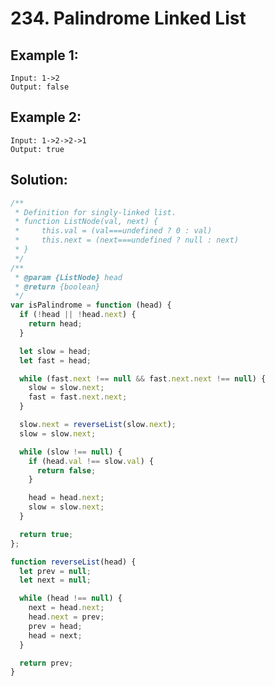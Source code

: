 # 234. Palindrome Linked List

## Example 1:

    Input: 1->2
    Output: false

## Example 2:

    Input: 1->2->2->1
    Output: true

## Solution:

```javascript
/**
 * Definition for singly-linked list.
 * function ListNode(val, next) {
 *     this.val = (val===undefined ? 0 : val)
 *     this.next = (next===undefined ? null : next)
 * }
 */
/**
 * @param {ListNode} head
 * @return {boolean}
 */
var isPalindrome = function (head) {
  if (!head || !head.next) {
    return head;
  }

  let slow = head;
  let fast = head;

  while (fast.next !== null && fast.next.next !== null) {
    slow = slow.next;
    fast = fast.next.next;
  }

  slow.next = reverseList(slow.next);
  slow = slow.next;

  while (slow !== null) {
    if (head.val !== slow.val) {
      return false;
    }

    head = head.next;
    slow = slow.next;
  }

  return true;
};

function reverseList(head) {
  let prev = null;
  let next = null;

  while (head !== null) {
    next = head.next;
    head.next = prev;
    prev = head;
    head = next;
  }

  return prev;
}
```
